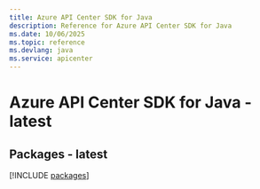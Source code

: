 ```yaml
---
title: Azure API Center SDK for Java
description: Reference for Azure API Center SDK for Java
ms.date: 10/06/2025
ms.topic: reference
ms.devlang: java
ms.service: apicenter
---
```

# Azure API Center SDK for Java - latest
## Packages - latest
[!INCLUDE [packages](api-center-index.md)]